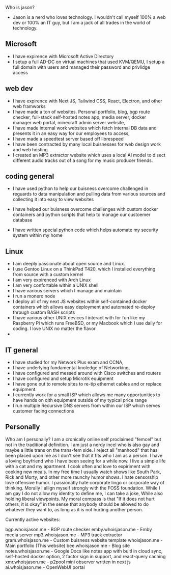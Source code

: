 Who is jason? 

- Jason is a nerd who loves technology. I wouldn't call myself 100% a web dev or 100% an IT guy, but I am a jack of all trades in the world of technology. 


## Microsoft
- I have expirence with Microsoft Active Directory 
- I setup a full AD-DC on virtual machines that used KVM/QEMU, I setup a full domain with users and managed their password and privlidge access

## web dev
- I have expirence with Next JS, Tailwind CSS, React, Electron, and other web framworks
- I have made a ton of websites. Personal portfolio, blog, bgp route checker, full-stack self-hosted notes app, media server, docker manager web portal, minecraft admin server website, 
- I have made internal work websites which fetch internal DB data and presents it in an easy way for our employees to access, 
- I have made a speedtest server based off librespeed 
- I have been contracted by many local buisnesses for web design work and web hosting
- I created an  MP3 extractor website which uses a local AI model to disect different audio tracks out of a song for my music producer friends. 
## coding general
- I have used python to help our buisness overcome challenged in reguards to data manipulation and pulling data from various sources and collecting it into easy to view websites

- I have helped our buisness overcome challenges with custom docker containers and python scripts that help to manage our custoemer database

- I have written special python code which helps automate my security system within my home

## Linux 
- I am deeply passionate about open source and Linux. 
- I use Gentoo Linux on a ThinkPad T420, which I installed everything from source with a custom kernel
- I am very expirenced with Arch Linux
- I am very confortable within a UNIX shell
- I have various servers which I manage and maintain
- I run a monero node
- I deploy all of my next JS websites within self-contained docker containers which allows easy deployment and automated re-deploy through custom BASH scripts
- I have various other UNIX devices I interact with for fun like my Raspberry Pi which runs FreeBSD, or my Macbook which I use daily for coding. I love UNIX no matter the flavor
- 
## IT general 
- I have studied for my Network Plus exam and CCNA, 
- I have underlying fundamental knoledge of Networking, 
- I have configured and messed around with Cisco switches and routers 
- I have configured and setup Microtik equipment
- I have gone out to remote sites to re-tip ethernet cables and or replace equipment. 
- I currently work for a small ISP which allows me many opportunities to have hands on qith equipment outside of my typical price range 
- I run multiple Recursive DNS servers from within our ISP which serves customer facing connections


## Personally 
Who am I personally? I am a cronically online self proclaimed "femcel" but not in the traditional definition. I am just a nerdy incel who is also gay and maybe a little trans on the trans-fem side. I reject all "manhood" that has been placed upon me as I don't see that it fits who I am as a person. I have a loving boyfriend who I have been seeing for a while now. I live a simple life with a cat and my apartment. I cook often and love to expiriment with cooking new meals. In my free time I usually watch shows like South Park, Rick and Morty, and other more raunchy humor shows. I hate censorship love offensive humor. I passionatly hate corporate lingo or corporate way of thinking. Morally I allign myself strongly with the FOSS foundation. While I am gay I do not allow my identity to define me, I can take a joke, While also holding liberal viewpoints. My moral compass is that "If it does not hurt others, it is okay" in the sense that anybody should be allowed to do whatever they want to, as long as it is not hurting another person. 


Currently active websites:

bgp.whoisjason.me - BGP route checker
emby.whoisjason.me - Emby media server 
mp3.whoisjason.me - MP3 track extractor
gram.whoisjason.me - Custom buisness website template
whoisjason.me - Main portfolio (This website)
bee.whoisjason.me - Blog site
notes.whoisjason.me - Google Docs like notes app with buitl in cloud sync, self-hosted docker option, 2 factor sign in support, and react-query caching
xmr.whoisjason.me - p2pool mini observer written in next js 
ai.whoisjason.me - OpenWebUI portal
